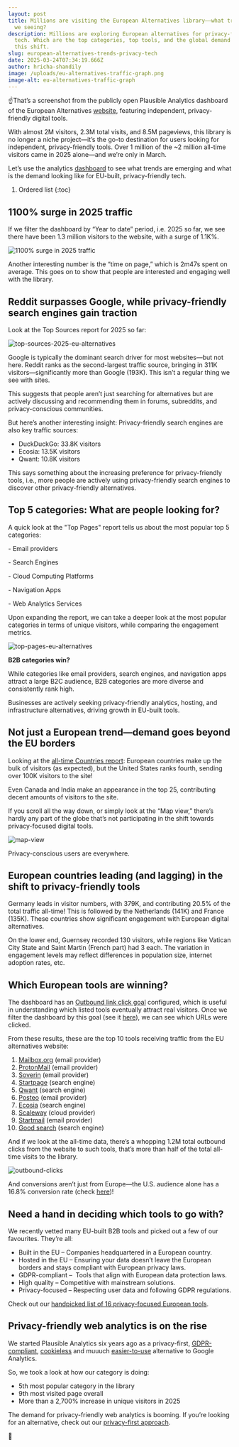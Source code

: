 ```yaml
---
layout: post
title: Millions are visiting the European Alternatives library––what trends are
  we seeing?
description: Millions are exploring European alternatives for privacy-friendly
  tech. Which are the top categories, top tools, and the global demand driving
  this shift.
slug: european-alternatives-trends-privacy-tech
date: 2025-03-24T07:34:19.666Z
author: hricha-shandily
image: /uploads/eu-alternatives-traffic-graph.png
image-alt: eu-alternatives-traffic-graph
---
```

☝️That’s a screenshot from the publicly open Plausible Analytics dashboard of the European Alternatives [website](https://european-alternatives.eu/), featuring independent, privacy-friendly digital tools.

With almost 2M visitors, 2.3M total visits, and 8.5M pageviews, this library is no longer a niche project—it’s the go-to destination for users looking for independent, privacy-friendly tools. Over 1 million of the ~2 million all-time visitors came in 2025 alone—and we’re only in March.

Let’s use the analytics [dashboard](https://plausible.io/european-alternatives.eu) to see what trends are emerging and what is the demand looking like for EU-built, privacy-friendly tech.

1. Ordered list
{:toc}

## 1100% surge in 2025 traffic

If we filter the dashboard by “Year to date” period, i.e. 2025 so far, we see there have been 1.3 million visitors to the website, with a surge of 1.1K%. 

![1100% surge in 2025 traffic](/uploads/2025-stats-for-eu-alternatives.png "1100% surge in 2025 traffic")

Another interesting number is the “time on page,” which is 2m47s spent on average. This goes on to show that people are interested and engaging well with the library.

## Reddit surpasses Google, while privacy-friendly search engines gain traction

Look at the Top Sources report for 2025 so far:

![top-sources-2025-eu-alternatives](/uploads/top-sources-2025-eu-alternatives.png "top-sources-2025-eu-alternatives")

Google is typically the dominant search driver for most websites—but not here. Reddit ranks as the second-largest traffic source, bringing in 311K visitors—significantly more than Google (193K). This isn’t a regular thing we see with sites.

This suggests that people aren’t just searching for alternatives but are actively discussing and recommending them in forums, subreddits, and privacy-conscious communities.

But here’s another interesting insight: Privacy-friendly search engines are also key traffic sources:

* DuckDuckGo: 33.8K visitors
* Ecosia: 13.5K visitors
* Qwant: 10.8K visitors

This says something about the increasing preference for privacy-friendly tools, i.e., more people are actively using privacy-friendly search engines to discover other privacy-friendly alternatives.

## Top 5 categories: What are people looking for?

A quick look at the "Top Pages" report tells us about the most popular top 5 categories:

\- Email providers

\- Search Engines

\- Cloud Computing Platforms

\- Navigation Apps

\- Web Analytics Services

Upon expanding the report, we can take a deeper look at the most popular categories in terms of unique visitors, while comparing the engagement metrics.

![top-pages-eu-alternatives](/uploads/top-pages-eu-alternatives.png "top-pages-eu-alternatives")

**B2B categories win?**

While categories like email providers, search engines, and navigation apps attract a large B2C audience, B2B categories are more diverse and consistently rank high. 

Businesses are actively seeking privacy-friendly analytics, hosting, and infrastructure alternatives, driving growth in EU-built tools.

## Not just a European trend—demand goes beyond the EU borders

Looking at the [all-time Countries report](https://plausible.io/european-alternatives.eu?period=all&keybindHint=A&comparison=off&match_day_of_week=true): European countries make up the bulk of visitors (as expected), but the United States ranks fourth, sending over 100K visitors to the site! 

Even Canada and India make an appearance in the top 25, contributing decent amounts of visitors to the site.

If you scroll all the way down, or simply look at the “Map view,” there’s hardly any part of the globe that’s not participating in the shift towards privacy-focused digital tools.

![map-view](/uploads/map-view.png "map-view")

Privacy-conscious users are everywhere.

## European countries leading (and lagging) in the shift to privacy-friendly tools

Germany leads in visitor numbers, with 379K, and contributing 20.5% of the total traffic all-time! This is followed by the Netherlands (141K) and France (135K). These countries show significant engagement with European digital alternatives.

On the lower end, Guernsey recorded 130 visitors, while regions like Vatican City State and Saint Martin (French part) had 3 each. The variation in engagement levels may reflect differences in population size, internet adoption rates, etc.

## Which European tools are winning? 

The dashboard has an [Outbound link click goal](https://plausible.io/docs/outbound-link-click-tracking) configured, which is useful in understanding which listed tools eventually attract real visitors. Once we filter the dashboard by this goal (see it [here](https://plausible.io/european-alternatives.eu?f=is,goal,Outbound%20Link:%20Click&period=all&keybindHint=A&comparison=off&match_day_of_week=true)), we can see which URLs were clicked.

From these results, these are the top 10 tools receiving traffic from the EU alternatives website: 

1. [Mailbox.org](https://mailbox.org/en/) (email provider)
2. [ProtonMail](https://proton.me/mail) (email provider)
3. [Soverin](https://soverin.com/) (email provider)
4. [Startpage](https://www.startpage.com/) (search engine)
5. [Qwant](https://www.qwant.com/) (search engine)
6. [Posteo](https://posteo.de/en) (email provider)
7. [Ecosia](https://www.ecosia.org/) (search engine)
8. [Scaleway](https://www.scaleway.com/en/) (cloud provider)
9. [Startmail](https://www.startmail.com/) (email provider)
10. [Good search](https://good-search.org/en/) (search engine)

And if we look at the all-time data, there’s a whopping 1.2M total outbound clicks from the website to such tools, that’s more than half of the total all-time visits to the library.

![outbound-clicks](/uploads/outbound-clicks-.png "outbound-clicks")

And conversions aren’t just from Europe—the U.S. audience alone has a 16.8% conversion rate (check [here](https://plausible.io/european-alternatives.eu?f=is,goal,Outbound%20Link:%20Click&f=is,country,US&l=US,United%20States&period=all&keybindHint=A&comparison=off&match_day_of_week=true))!

## Need a hand in deciding which tools to go with?

We recently vetted many EU-built B2B tools and picked out a few of our favourites. They’re all:

* Built in the EU – Companies headquartered in a European country.
* Hosted in the EU – Ensuring your data doesn’t leave the European borders and stays compliant with European privacy laws.
* GDPR-compliant –  Tools that align with European data protection laws.
* High quality – Competitive with mainstream solutions.
* Privacy-focused – Respecting user data and following GDPR regulations.

Check out our [handpicked list of 16 privacy-focused European tools](https://plausible.io/blog/european-privacy-friendly-tools-for-business).

## Privacy-friendly web analytics is on the rise

We started Plausible Analytics six years ago as a privacy-first, [GDPR-compliant](https://plausible.io/data-policy), [cookieless](https://plausible.io/blog/google-analytics-cookies) and muuuch [easier-to-use](https://plausible.io/simple-web-analytics) alternative to Google Analytics.

So, we took a look at how our category is doing:

* 5th most popular category in the library
* 9th most visited page overall
* More than a 2,700% increase in unique visitors in 2025

The demand for privacy-friendly web analytics is booming. If you’re looking for an alternative, check out our [privacy-first approach](https://plausible.io/privacy-focused-web-analytics).

👋